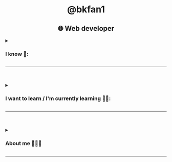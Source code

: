 <h1 align="center">@bkfan1</h1>
<h2 align="center">🌐 Web developer</h2>

<details>
    <summary><h3>I know 🧠:</h3></summary>
    <h3>Programming languages:</h3>
    <img width="100px" height="100px" src="https://www.mozillaphilippines.org/wp-content/uploads/2016/06/javascript-logo.jpg" alt="JavaScript">
    <img width="100px" height="100px" src="https://upload.wikimedia.org/wikipedia/commons/thumb/c/c3/Python-logo-notext.svg/1200px-Python-logo-notext.svg.png" alt="Python">
    <img width="100px" height="100px" src="https://bashlogo.com/img/symbol/png/monochrome_light.png" alt="Bash/Shell Scripting">
    <br>
    <br>
    <h3>Markup and Style languages:</h3>
    <img width="100px" height="100px" src="https://lh3.googleusercontent.com/proxy/Lit7wlZ4KCxlAAfU1gfeR5sRTTXhjD-nPY0yooMOKXaaclsRwpZgH-aQLNbeaw-T1fI-uR2j3X9CIZ98GaHvys3z3-df_2wb4xiDF2JuqO3kzeYWH2ch3SDPXtAyeXoK2Otmmzttkh1XhQyya6iohqVww7bXLq_GrwGnWI0bsc905idnpH4" alt="HTML5">
    <img width="100px" height="100px" src="https://kariselovuo.pro/ksprov1/wp-content/uploads/2018/02/css-logo.png" alt="CSS3">
    <img width="120px" height="100px" src="https://icons.veryicon.com/png/o/file-type/doucument/markdown-fill-1.png" alt="Markdown Language">
    <br>
    <br>
    <h3>Preprocessors & Template Engines:</h3>
    <img width="100px" height="100px" src="https://www.ondho.com/wp-content/uploads/2015/04/thumbnail-sass.png" alt="SASS">
    <img width="100px" height="100px" src="https://res.cloudinary.com/practicaldev/image/fetch/s--Rr7K5gOm--/c_limit%2Cf_auto%2Cfl_progressive%2Cq_auto%2Cw_880/https://dbalas.gallerycdn.vsassets.io/extensions/dbalas/vscode-html2pug/0.0.2/1532242577062/Microsoft.VisualStudio.Services.Icons.Default" alt="Pug HTML">
    <br>
    <br>
    <h3>Query languages:</h3>
    <img width="100px" height="100px" src="https://anterior.tectimes.net/wp-content/uploads/2017/08/Azure-SQL-Database-generic_COLOR.png" alt="SQL Language">
    <br>
    <br>
    <h3>CSS Frameworks:</h3>
    <img width="100px" height="100px" src="https://ignaciovalero.es/assets/imagesAptitudes/1200px-Bootstrap_logo.png" alt="Bootstrap">
    <img width="100px" height="100px" src="https://miro.medium.com/max/640/1*KTAstxDm8yEG17u94avrXw.png" alt="Tailwind CSS">
    <img width="100px" height="100px" src="https://www.accentsconagua.com/img/images_6/quick-tip-how-to-build-a-blog-layout-with-bulma_7.png" alt="Bulma CSS">
    <br>
    <br>
    <h3>Dev Ops</h3>
    <img width="100px" height="100px" src="https://encrypted-tbn0.gstatic.com/images?q=tbn:ANd9GcQfzqMdoBH7yN3TtQHn4aTJVEMaOyJ4-gnGR4gwPN0rRmQYHIx6EFazVkfftojuCaA0dBs&usqp=CAU" alt="git">
    <img width="100px" height="100px" src="https://github.githubassets.com/images/modules/logos_page/GitHub-Mark.png" alt="github">
    <br>
    <br>
    <h3>Systems:</h3>
    <img width="100px" height="100px" src="https://images.vexels.com/media/users/3/140692/isolated/lists/72d1f12edf758d24f5b6db73bac4f297-logo-de-linux.png" alt="linux">
    <h4>(Arch & Ubuntu)</h4>
</details>
<hr>
<br>
<br>
<details>
    <summary><h3>I want to learn / I'm currently learning 📖💡:</h3></summary>
    <h3>Programming languages:</h3>
    <img width="100px" height="100px" src="https://iconape.com/wp-content/png_logo_vector/typescript.png" alt="">
    <img width="100px" height="100px" src="https://console.kamatera.com/assets/images/os/os_php.png" alt="php">
    <img width="100px" height="100px" src="https://cdn.worldvectorlogo.com/logos/gopher.svg" alt="Golang">
    <img width="100px" height="100px" src="https://upload.wikimedia.org/wikipedia/commons/thumb/d/d5/Rust_programming_language_black_logo.svg/2048px-Rust_programming_language_black_logo.svg.png" alt="rust">
    <br>
    <br>
    <h3>Runtimes:</h3>
    <img width="100px" height="100px" src="https://seeklogo.com/images/N/nodejs-logo-FBE122E377-seeklogo.com.png" alt="nodeJS">
    <br>
    <br>
    <h3>Programming Frameworks:</h3>
    <img width="100px" height="100px" src="https://www.pngitem.com/pimgs/m/664-6644509_icon-react-js-logo-hd-png-download.png" alt="React">
    <img width="100px" height="100px" src="https://i.imgur.com/oUH9hNy.png" alt="VueJS">
    <img width="100px" height="100px" src="https://belgium.devoteam.com/wp-content/uploads/sites/19/2021/05/Svelte-logo.png" alt="Svelte">
    <img width="100px" height="100px" src="https://framagit.org/uploads/-/system/project/avatar/28062/django.png" alt="Django">
</details>
<hr>
<br>
<br>
<details>
    <summary><h3>About me 👨🏻‍💻</h3></summary>
    <h3> · Personal:</h3>
    <ul>
        <li><h4>From: 🇻🇪</h4></li>
        <li><h4>19 years old</h4></li>
    </ul>
    <br>
    <h3> · Hobbies ⏲️:</h3>
    <ul>
        <li><h4>Skateboarding 🛹</h4></li>
        <li><h4>Writing & reading 📚📓</h4></li>
        <li><h4>Drawing & painting ✏️🖌️</h4></li>
    </ul>
</details>
<hr>









